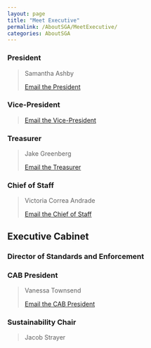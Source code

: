 ```yaml
---
layout: page
title: "Meet Executive"
permalink: /AboutSGA/MeetExecutive/
categories: AboutSGA
---
```


### President
> Samantha Ashby
> 
> [Email the President](mailto:sgapresident@floridapoly.edu)

### Vice-President
> 
> 
> [Email the Vice-President](mailto:sgavicepresident@gfloridapoly.edu)

### Treasurer
> Jake Greenberg
>
> [Email the Treasurer](mailto:sgatreasurer@floridapoly.edu)

### Chief of Staff
> Victoria Correa Andrade
>
> [Email the Chief of Staff](mailto:sgachiefofstaff@floridapoly.edu)

## Executive Cabinet

### Director of Standards and Enforcement

### CAB President
> Vanessa Townsend
>
> [Email the CAB President](mailto:CAB@floridapoly.edu)

### Sustainability Chair
> Jacob Strayer